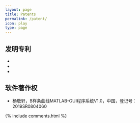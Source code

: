 ```yaml
---
layout: page
title: Patents
permalink: /patent/
icon: play
type: page
---
```




## 发明专利

+ 
+ 
+ 

## 软件著作权

+ 杨敬轩，B样条曲线MATLAB-GUI程序系统V1.0，中国，登记号：2019SR0804060

<!-- <h2 id="comments">Comments</h2> -->
{% include comments.html %}
